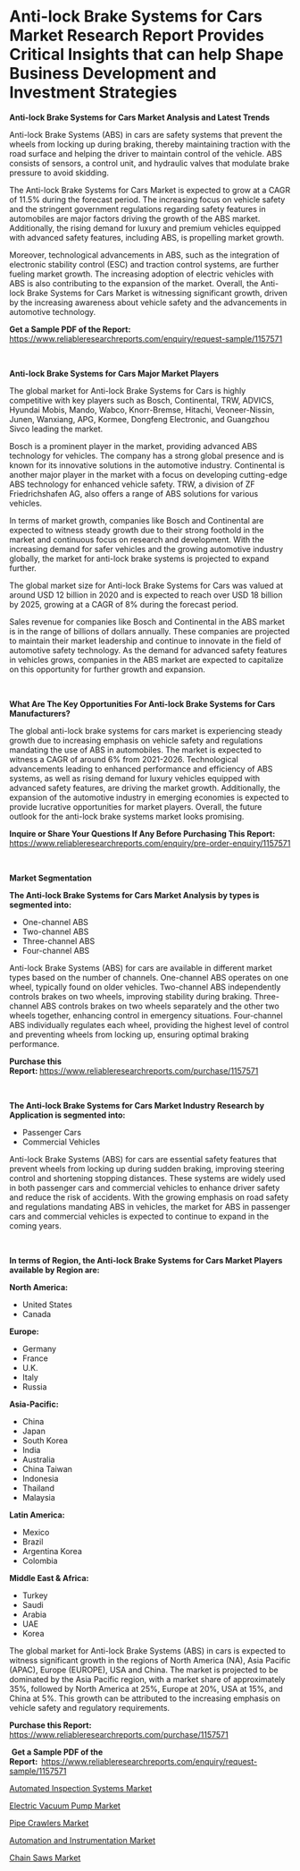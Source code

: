 <p><h1>Anti-lock Brake Systems for Cars Market Research Report Provides Critical Insights that can help Shape Business Development and Investment Strategies</h1></p><p><strong>Anti-lock Brake Systems for Cars Market Analysis and Latest Trends</strong></p>
<p><p>Anti-lock Brake Systems (ABS) in cars are safety systems that prevent the wheels from locking up during braking, thereby maintaining traction with the road surface and helping the driver to maintain control of the vehicle. ABS consists of sensors, a control unit, and hydraulic valves that modulate brake pressure to avoid skidding.</p><p>The Anti-lock Brake Systems for Cars Market is expected to grow at a CAGR of 11.5% during the forecast period. The increasing focus on vehicle safety and the stringent government regulations regarding safety features in automobiles are major factors driving the growth of the ABS market. Additionally, the rising demand for luxury and premium vehicles equipped with advanced safety features, including ABS, is propelling market growth.</p><p>Moreover, technological advancements in ABS, such as the integration of electronic stability control (ESC) and traction control systems, are further fueling market growth. The increasing adoption of electric vehicles with ABS is also contributing to the expansion of the market. Overall, the Anti-lock Brake Systems for Cars Market is witnessing significant growth, driven by the increasing awareness about vehicle safety and the advancements in automotive technology.</p></p>
<p><strong>Get a Sample PDF of the Report:&nbsp;</strong> <a href="https://www.reliableresearchreports.com/enquiry/request-sample/1157571">https://www.reliableresearchreports.com/enquiry/request-sample/1157571</a></p>
<p>&nbsp;</p>
<p><strong>Anti-lock Brake Systems for Cars Major Market Players</strong></p>
<p><p>The global market for Anti-lock Brake Systems for Cars is highly competitive with key players such as Bosch, Continental, TRW, ADVICS, Hyundai Mobis, Mando, Wabco, Knorr-Bremse, Hitachi, Veoneer-Nissin, Junen, Wanxiang, APG, Kormee, Dongfeng Electronic, and Guangzhou Sivco leading the market. </p><p>Bosch is a prominent player in the market, providing advanced ABS technology for vehicles. The company has a strong global presence and is known for its innovative solutions in the automotive industry. Continental is another major player in the market with a focus on developing cutting-edge ABS technology for enhanced vehicle safety. TRW, a division of ZF Friedrichshafen AG, also offers a range of ABS solutions for various vehicles.</p><p>In terms of market growth, companies like Bosch and Continental are expected to witness steady growth due to their strong foothold in the market and continuous focus on research and development. With the increasing demand for safer vehicles and the growing automotive industry globally, the market for anti-lock brake systems is projected to expand further.</p><p>The global market size for Anti-lock Brake Systems for Cars was valued at around USD 12 billion in 2020 and is expected to reach over USD 18 billion by 2025, growing at a CAGR of 8% during the forecast period.</p><p>Sales revenue for companies like Bosch and Continental in the ABS market is in the range of billions of dollars annually. These companies are projected to maintain their market leadership and continue to innovate in the field of automotive safety technology. As the demand for advanced safety features in vehicles grows, companies in the ABS market are expected to capitalize on this opportunity for further growth and expansion.</p></p>
<p>&nbsp;</p>
<p><strong>What Are The Key Opportunities For Anti-lock Brake Systems for Cars Manufacturers?</strong></p>
<p><p>The global anti-lock brake systems for cars market is experiencing steady growth due to increasing emphasis on vehicle safety and regulations mandating the use of ABS in automobiles. The market is expected to witness a CAGR of around 6% from 2021-2026. Technological advancements leading to enhanced performance and efficiency of ABS systems, as well as rising demand for luxury vehicles equipped with advanced safety features, are driving the market growth. Additionally, the expansion of the automotive industry in emerging economies is expected to provide lucrative opportunities for market players. Overall, the future outlook for the anti-lock brake systems market looks promising.</p></p>
<p><strong>Inquire or Share Your Questions If Any Before Purchasing This Report:</strong> <a href="https://www.reliableresearchreports.com/enquiry/pre-order-enquiry/1157571">https://www.reliableresearchreports.com/enquiry/pre-order-enquiry/1157571</a></p>
<p>&nbsp;</p>
<p><strong>Market Segmentation</strong></p>
<p><strong>The Anti-lock Brake Systems for Cars Market Analysis by types is segmented into:</strong></p>
<p><ul><li>One-channel ABS</li><li>Two-channel ABS</li><li>Three-channel ABS</li><li>Four-channel ABS</li></ul></p>
<p><p>Anti-lock Brake Systems (ABS) for cars are available in different market types based on the number of channels. One-channel ABS operates on one wheel, typically found on older vehicles. Two-channel ABS independently controls brakes on two wheels, improving stability during braking. Three-channel ABS controls brakes on two wheels separately and the other two wheels together, enhancing control in emergency situations. Four-channel ABS individually regulates each wheel, providing the highest level of control and preventing wheels from locking up, ensuring optimal braking performance.</p></p>
<p><strong>Purchase this Report:&nbsp;</strong><a href="https://www.reliableresearchreports.com/purchase/1157571">https://www.reliableresearchreports.com/purchase/1157571</a></p>
<p>&nbsp;</p>
<p><strong>The Anti-lock Brake Systems for Cars Market Industry Research by Application is segmented into:</strong></p>
<p><ul><li>Passenger Cars</li><li>Commercial Vehicles</li></ul></p>
<p><p>Anti-lock Brake Systems (ABS) for cars are essential safety features that prevent wheels from locking up during sudden braking, improving steering control and shortening stopping distances. These systems are widely used in both passenger cars and commercial vehicles to enhance driver safety and reduce the risk of accidents. With the growing emphasis on road safety and regulations mandating ABS in vehicles, the market for ABS in passenger cars and commercial vehicles is expected to continue to expand in the coming years.</p></p>
<p>&nbsp;</p>
<p><strong>In terms of Region, the Anti-lock Brake Systems for Cars Market Players available by Region are:</strong></p>
<p>
    <p> <strong> North America: </strong>
        <ul>
            <li>United States</li>
            <li>Canada</li>
        </ul>
        </p> 
    <p> <strong> Europe: </strong>
        <ul>
            <li>Germany</li>
            <li>France</li>
            <li>U.K.</li>
            <li>Italy</li>
            <li>Russia</li>
        </ul>
        </p> 
    <p> <strong> Asia-Pacific: </strong>
        <ul>
            <li>China</li>
            <li>Japan</li>
            <li>South Korea</li>
            <li>India</li>
            <li>Australia</li>
            <li>China Taiwan</li>
            <li>Indonesia</li>
            <li>Thailand</li>
            <li>Malaysia</li>
        </ul>
        </p> 
    <p> <strong> Latin America: </strong>
        <ul>
            <li>Mexico</li>
            <li>Brazil</li>
            <li>Argentina Korea</li>
            <li>Colombia</li>
        </ul>
        </p> 
    <p> <strong> Middle East & Africa: </strong>
        <ul>
            <li>Turkey</li>
            <li>Saudi</li>
            <li>Arabia</li>
            <li>UAE</li>
            <li>Korea</li>
        </ul>
    </p>
    </p>
<p><p>The global market for Anti-lock Brake Systems (ABS) in cars is expected to witness significant growth in the regions of North America (NA), Asia Pacific (APAC), Europe (EUROPE), USA and China. The market is projected to be dominated by the Asia Pacific region, with a market share of approximately 35%, followed by North America at 25%, Europe at 20%, USA at 15%, and China at 5%. This growth can be attributed to the increasing emphasis on vehicle safety and regulatory requirements.</p></p>
<p><strong>Purchase this Report: </strong><a href="https://www.reliableresearchreports.com/purchase/1157571">https://www.reliableresearchreports.com/purchase/1157571</a></p>
<p>&nbsp;<strong>Get a Sample PDF of the Report:&nbsp;&nbsp;</strong><a href="https://www.reliableresearchreports.com/enquiry/request-sample/1157571">https://www.reliableresearchreports.com/enquiry/request-sample/1157571</a></p>
<p><strong></strong></p>
<p><p><a href="https://medium.com/@tiannathiel2023/analyzing-automated-inspection-systems-market-global-industry-perspective-and-forecast-2024-to-c1339c762203">Automated Inspection Systems Market</a></p><p><a href="https://medium.com/@stephenarmstrong52/electric-vacuum-pump-nbsp-market-focuses-on-market-share-size-and-projected-forecast-till-2031-2817ac78c8f0">Electric Vacuum Pump Market</a></p><p><a href="https://medium.com/@tiannathiel2023/pipe-crawlers-market-comprehensive-assessment-by-type-application-and-geography-58e3f0d9e0ba">Pipe Crawlers Market</a></p><p><a href="https://medium.com/@juliecastro06/automation-and-instrumentation-market-comprehensive-assessment-by-type-application-and-geography-583db62ea82a">Automation and Instrumentation Market</a></p><p><a href="https://medium.com/@stephenarmstrong52/chain-saws-market-research-report-its-history-and-forecast-2024-to-2031-9deef56591ec">Chain Saws Market</a></p></p>